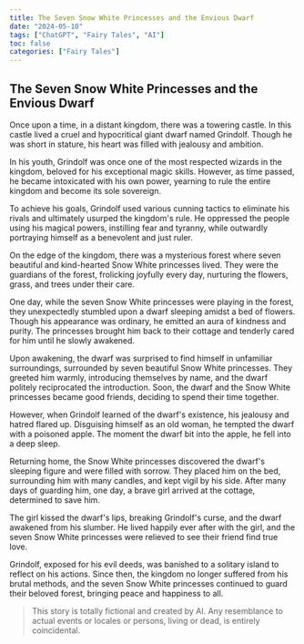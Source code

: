```yaml
---
title: The Seven Snow White Princesses and the Envious Dwarf
date: "2024-05-10"
tags: ["ChatGPT", "Fairy Tales", "AI"]
toc: false
categories: ["Fairy Tales"]
---
```


## The Seven Snow White Princesses and the Envious Dwarf

Once upon a time, in a distant kingdom, there was a towering castle. In this castle lived a cruel and hypocritical giant dwarf named Grindolf. Though he was short in stature, his heart was filled with jealousy and ambition.

In his youth, Grindolf was once one of the most respected wizards in the kingdom, beloved for his exceptional magic skills. However, as time passed, he became intoxicated with his own power, yearning to rule the entire kingdom and become its sole sovereign.

To achieve his goals, Grindolf used various cunning tactics to eliminate his rivals and ultimately usurped the kingdom's rule. He oppressed the people using his magical powers, instilling fear and tyranny, while outwardly portraying himself as a benevolent and just ruler.

On the edge of the kingdom, there was a mysterious forest where seven beautiful and kind-hearted Snow White princesses lived. They were the guardians of the forest, frolicking joyfully every day, nurturing the flowers, grass, and trees under their care.

One day, while the seven Snow White princesses were playing in the forest, they unexpectedly stumbled upon a dwarf sleeping amidst a bed of flowers. Though his appearance was ordinary, he emitted an aura of kindness and purity. The princesses brought him back to their cottage and tenderly cared for him until he slowly awakened.

Upon awakening, the dwarf was surprised to find himself in unfamiliar surroundings, surrounded by seven beautiful Snow White princesses. They greeted him warmly, introducing themselves by name, and the dwarf politely reciprocated the introduction. Soon, the dwarf and the Snow White princesses became good friends, deciding to spend their time together.

However, when Grindolf learned of the dwarf's existence, his jealousy and hatred flared up. Disguising himself as an old woman, he tempted the dwarf with a poisoned apple. The moment the dwarf bit into the apple, he fell into a deep sleep.

Returning home, the Snow White princesses discovered the dwarf's sleeping figure and were filled with sorrow. They placed him on the bed, surrounding him with many candles, and kept vigil by his side. After many days of guarding him, one day, a brave girl arrived at the cottage, determined to save him.

The girl kissed the dwarf's lips, breaking Grindolf's curse, and the dwarf awakened from his slumber. He lived happily ever after with the girl, and the seven Snow White princesses were relieved to see their friend find true love.

Grindolf, exposed for his evil deeds, was banished to a solitary island to reflect on his actions. Since then, the kingdom no longer suffered from his brutal methods, and the seven Snow White princesses continued to guard their beloved forest, bringing peace and happiness to all.

> This story is totally fictional and created by AI. Any resemblance to actual events or locales or persons, living or dead, is entirely coincidental.
